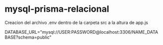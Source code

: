 # mysql-prisma-relacional

Creacion del archivo .env dentro de la carpeta src a la altura de app.js

DATABASE_URL="mysql://USER:PASSWORD@localhost:3306/NAME_DATABASE?schema=public"
